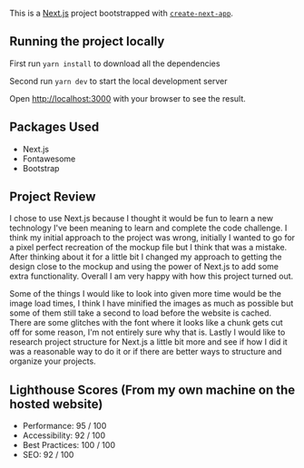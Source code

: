 This is a [Next.js](https://nextjs.org/) project bootstrapped with [`create-next-app`](https://github.com/vercel/next.js/tree/canary/packages/create-next-app).

  

## Running the project locally

  

First run `yarn install` to download all the dependencies

Second run `yarn dev` to start the local development server

  

Open [http://localhost:3000](http://localhost:3000) with your browser to see the result.

## Packages Used

 - Next.js
 - Fontawesome
 - Bootstrap

## Project Review
I chose to use Next.js because I thought it would be fun to learn a new technology I've been meaning to learn and complete the code challenge. I think my initial approach to the project was wrong, initially I wanted to go for a pixel perfect recreation of the mockup file but I think that was a mistake. After thinking about it for a little bit I changed my approach to getting the design close to the mockup and using the power of Next.js to add some extra functionality. Overall I am very happy with how this project turned out.

Some of the things I would like to look into given more time would be the image load times, I think I have minified the images as much as possible but some of them still take a second to load before the website is cached. There are some glitches with the font where it looks like a chunk gets cut off for some reason, I'm not entirely sure why that is. Lastly I would like to research project structure for Next.js a little bit more and see if how I did it was a reasonable way to do it or if there are better ways to structure and organize your projects.

## Lighthouse Scores (From my own machine on the hosted website)
- Performance: 95 / 100
- Accessibility: 92 / 100
- Best Practices: 100 / 100
- SEO: 92 / 100